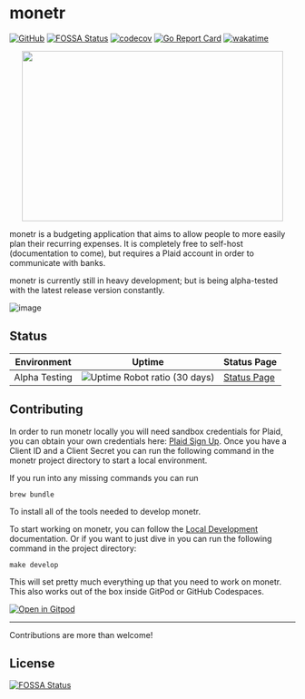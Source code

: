 # monetr

[![GitHub](https://github.com/monetr/monetr/actions/workflows/main.yaml/badge.svg?event=push)](https://github.com/monetr/monetr/actions/workflows/main.yaml)
[![FOSSA Status](https://app.fossa.com/api/projects/git%2Bgithub.com%2Fmonetr%2Fmonetr.svg?type=shield)](https://app.fossa.com/projects/git%2Bgithub.com%2Fmonetr%2Fmonetr?ref=badge_shield)
[![codecov](https://codecov.io/gh/monetr/monetr/branch/main/graph/badge.svg?token=4BRVTD3VSJ)](https://codecov.io/gh/monetr/monetr)
[![Go Report Card](https://goreportcard.com/badge/github.com/monetr/monetr)](https://goreportcard.com/report/github.com/monetr/monetr)
[![wakatime](https://wakatime.com/badge/user/e7d2c225-af72-41dc-bf39-f4a8108dc790/project/30965d1c-e425-4da3-9a31-7b1ca82dfaef.svg)](https://wakatime.com/badge/user/e7d2c225-af72-41dc-bf39-f4a8108dc790/project/30965d1c-e425-4da3-9a31-7b1ca82dfaef)

<p align="center">
  <img width="460" height="300" src="https://raw.githubusercontent.com/monetr/monetr/main/ui/assets/logo.svg">
</p>

monetr is a budgeting application that aims to allow people to more easily plan their recurring expenses. It is
completely free to self-host (documentation to come), but requires a Plaid account in order to communicate with banks.

monetr is currently still in heavy development; but is being alpha-tested with the latest release version constantly.

![image](https://user-images.githubusercontent.com/37967690/179381136-ece91ea9-a6f8-4b7e-be70-b483320298d2.png)

## Status

| Environment   | Uptime                                                                                                        | Status Page                                                       |
|---------------|---------------------------------------------------------------------------------------------------------------|-------------------------------------------------------------------|
| Alpha Testing | ![Uptime Robot ratio (30 days)](https://img.shields.io/uptimerobot/ratio/m789641931-ce8fe24a641913b47027297d) | [Status Page](https://stats.uptimerobot.com/zAjyOcGm7E/789641931) |

## Contributing

In order to run monetr locally you will need sandbox credentials for Plaid, you can obtain your own credentials here:
[Plaid Sign Up](https://dashboard.plaid.com/signup). Once you have a Client ID and a Client Secret you can run the
following command in the monetr project directory to start a local environment.

If you run into any missing commands you can run

```shell
brew bundle
```

To install all of the tools needed to develop monetr.

To start working on monetr, you can follow the [Local Development](https://monetr.app/developing/local/) documentation.
Or if you want to just dive in you can run the following command in the project directory:

```shell
make develop
```

This will set pretty much everything up that you need to work on monetr. This also works out of the box inside GitPod or
GitHub Codespaces.

[![Open in Gitpod](https://gitpod.io/button/open-in-gitpod.svg)](https://gitpod.io/from-referrer)

---

Contributions are more than welcome!

## License

[![FOSSA Status](https://app.fossa.com/api/projects/git%2Bgithub.com%2Fmonetr%2Fmonetr.svg?type=large)](https://app.fossa.com/projects/git%2Bgithub.com%2Fmonetr%2Fmonetr?ref=badge_large)

